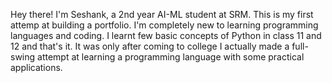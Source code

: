 Hey there! 
I'm Seshank, a 2nd year AI-ML student at SRM. This is my first attemp at building a portfolio. I'm completely new to learning programming languages and coding. I learnt few basic concepts of Python in class 11 and 12 and that's it. It was only after coming to college I actually made a full-swing attempt at learning a programming language with some practical applications.
